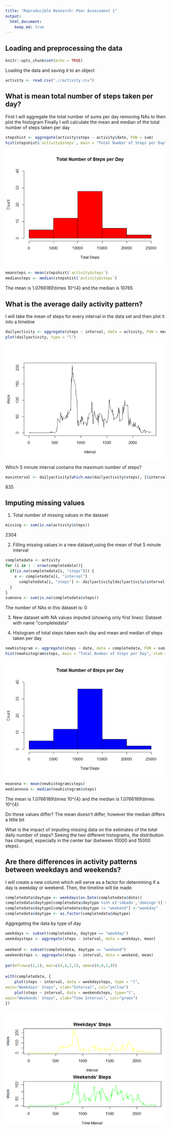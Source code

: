 ```yaml
---
title: "Reproducible Research: Peer Assessment 1"
output: 
  html_document:
    keep_md: true
---
```



## Loading and preprocessing the data


```r
knitr::opts_chunk$set(echo = TRUE)
```

Loading the data and saving it to an object


```r
activity <- read.csv(".//activity.csv")
```

## What is mean total number of steps taken per day?

First I will aggregate the total number of sums per day removing NAs to then
plot the histogram
Finally I will calculate the mean and median of the total number of steps taken per day


```r
stepshist <- aggregate(activity$steps ~ activity$date, FUN = sum)
hist(stepshist$`activity$steps`, main = "Total Number of Steps per Day", xlab = "Total Steps", ylab = "Count", col = "red", ylim = c(0, 40))
```

![](PA1_template_files/figure-html/unnamed-chunk-2-1.png)<!-- -->

```r
meansteps <- mean(stepshist$`activity$steps`)
mediansteps <- median(stepshist$`activity$steps`)
```

The mean is 1.0766189\times 10^{4} and the median is 10765

## What is the average daily activity pattern?

I will take the mean of steps for every interval in the data set and then plot it into a timeline


```r
dailyactivity <- aggregate(steps ~ interval, data = activity, FUN = mean, rm.na = TRUE)
plot(dailyactivity, type = "l")
```

![](PA1_template_files/figure-html/unnamed-chunk-3-1.png)<!-- -->

Which 5 minute interval contains the maximum number of steps?


```r
maxinterval <- dailyactivity[which.max(dailyactivity$steps), ]$interval
```

835

## Imputing missing values

1. Total number of missing values in the dataset

 
 ```r
 missing <- sum(is.na(activity$steps))
 ```
2304

2. Filling missing values in a new dataset,using the mean of that 5 minute interval


```r
completedata <- activity
for (i in 1 : nrow(completedata)){
  if(is.na(completedata[i, "steps"])) {
    x <- completedata[i, "interval"]
      completedata[i, "steps"] <- dailyactivity[dailyactivity$interval == x, "steps"]
  }
}
sumnona <- sum(is.na(completedata$steps))
```
The number of NAs in this dataset is: 0

3. New dataset with NA values imputed (showing only first lines):
Dataset with name "completedata"

4. Histogram of total steps taken each day and mean and median of steps taken per day 


```r
newhistogram <- aggregate(steps ~ date, data = completedata, FUN = sum)
hist(newhistogram$steps, main = "Total Number of Steps per Day", xlab = "Total Steps", ylab = "Count", col = "blue", ylim = c(0,40))
```

![](PA1_template_files/figure-html/unnamed-chunk-7-1.png)<!-- -->

```r
meanona <- mean(newhistogram$steps)
mediannona <- median(newhistogram$steps)
```
The mean is 1.0766189\times 10^{4} and the median is 1.0766189\times 10^{4}

Do these values differ?
The mean doesn't differ, however the median differs a little bit

What is the impact of imputing missing data on the estimates of the total daily number of steps?
Seeing the two different histograms, the distribution has changed, especially in the center bar (between 10000 and 15000 steps).

## Are there differences in activity patterns between weekdays and weekends?

I will create a new column which will serve as a factor for determining if a day is weekday or weekend. Then, the timeline will be made.


```r
completedata$daytype <- weekdays(as.Date(completedata$date))
completedata$daytype[completedata$daytype %in% c('sábado','domingo')] <-"weekend"
completedata$daytype[completedata$daytype != "weekend"] <-"weekday"
completedata$daytype <- as.factor(completedata$daytype)
```
Aggregating the data by type of day


```r
weekdays <- subset(completedata, daytype == "weekday")
weekdaysteps <- aggregate(steps ~ interval, data = weekdays, mean)

weekend <- subset(completedata, daytype == "weekend")
weekendsteps <- aggregate(steps ~ interval, data = weekend, mean)

par(mfrow=c(2,1), mar=c(4,4,2,1), oma=c(0,0,2,0))

with(completedata, {
    plot(steps ~ interval, data = weekdaysteps, type = "l",
main="Weekdays' Steps", xlab="Interval", col="yellow")
    plot(steps ~ interval, data = weekendsteps, type="l",
main="Weekends' Steps", xlab="Time Interval", col="green")
})
```

![](PA1_template_files/figure-html/unnamed-chunk-9-1.png)<!-- -->
